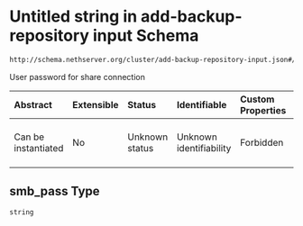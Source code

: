 # Untitled string in add-backup-repository input Schema

```txt
http://schema.nethserver.org/cluster/add-backup-repository-input.json#/$defs/smb_parameters/properties/smb_pass
```

User password for share connection

| Abstract            | Extensible | Status         | Identifiable            | Custom Properties | Additional Properties | Access Restrictions | Defined In                                                                                            |
| :------------------ | :--------- | :------------- | :---------------------- | :---------------- | :-------------------- | :------------------ | :---------------------------------------------------------------------------------------------------- |
| Can be instantiated | No         | Unknown status | Unknown identifiability | Forbidden         | Allowed               | none                | [add-backup-repository-input.json\*](cluster/add-backup-repository-input.json "open original schema") |

## smb\_pass Type

`string`
